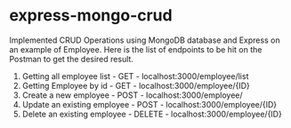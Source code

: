 # express-mongo-crud
Implemented CRUD Operations using MongoDB database and Express on an example of Employee. Here is the list of endpoints to be hit on the Postman to get the desired result.

1. Getting all employee list - GET - localhost:3000/employee/list
2. Getting Employee by id - GET - localhost:3000/employee/{ID}
3. Create a new employee - POST - localhost:3000/employee/
4. Update an existing employee - POST - localhost:3000/employee/{ID}
5. Delete an existing employee - DELETE - localhost:3000/employee/{ID}

